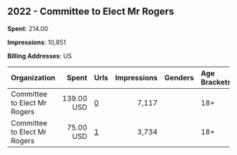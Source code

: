 ## 2022 - Committee to Elect Mr Rogers 
**Spent**: 214.00

**Impressions**: 10,851

**Billing Addresses**: US

|Organization|Spent|Urls|Impressions|Genders|Age Brackets|Country Codes|
|:---|---:|:---|---:|:---|:---|:---|
|Committee to Elect Mr Rogers|139.00 USD|[0](https://www.snap.com/political-ads/asset/3d9f6a4857365d7054e37ec378270e088cd40d199d5756a0ea3739b38108e0cf?mediaType=mp4)|7,117||18+|united states|
|Committee to Elect Mr Rogers|75.00 USD|[1](https://www.snap.com/political-ads/asset/34d998abf230616e9255199c2bde81633edcb2f84c27376346e9ae86ef66067b?mediaType=mp4)|3,734||18+|united states|
